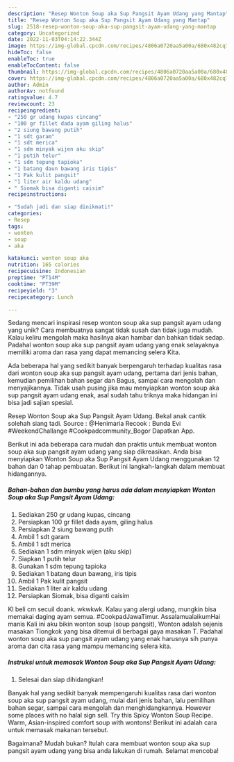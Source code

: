 ```yaml
---
description: "Resep Wonton Soup aka Sup Pangsit Ayam Udang yang Mantap"
title: "Resep Wonton Soup aka Sup Pangsit Ayam Udang yang Mantap"
slug: 2518-resep-wonton-soup-aka-sup-pangsit-ayam-udang-yang-mantap
category: Uncategorized
date: 2022-11-03T04:14:22.344Z
image: https://img-global.cpcdn.com/recipes/4806a0720aa5a00a/680x482cq70/wonton-soup-aka-sup-pangsit-ayam-udang-foto-resep-utama.jpg
hideToc: false
enableToc: true
enableTocContent: false
thumbnail: https://img-global.cpcdn.com/recipes/4806a0720aa5a00a/680x482cq70/wonton-soup-aka-sup-pangsit-ayam-udang-foto-resep-utama.jpg
cover: https://img-global.cpcdn.com/recipes/4806a0720aa5a00a/680x482cq70/wonton-soup-aka-sup-pangsit-ayam-udang-foto-resep-utama.jpg
author: Admin
authorAv: notfound
ratingvalue: 4.7
reviewcount: 23
recipeingredient:
- "250 gr udang kupas cincang"
- "100 gr fillet dada ayam giling halus"
- "2 siung bawang putih"
- "1 sdt garam"
- "1 sdt merica"
- "1 sdm minyak wijen aku skip"
- "1 putih telur"
- "1 sdm tepung tapioka"
- "1 batang daun bawang iris tipis"
- "1 Pak kulit pangsit"
- "1 liter air kaldu udang"
- " Siomak bisa diganti caisim"
recipeinstructions:

- "Sudah jadi dan siap dinikmati!"
categories:
- Resep
tags:
- wonton
- soup
- aka

katakunci: wonton soup aka 
nutrition: 165 calories
recipecuisine: Indonesian
preptime: "PT14M"
cooktime: "PT39M"
recipeyield: "3"
recipecategory: Lunch

---
```





Sedang mencari inspirasi resep wonton soup aka sup pangsit ayam udang yang unik? Cara membuatnya sangat tidak susah dan tidak juga mudah. Kalau keliru mengolah maka hasilnya akan hambar dan bahkan tidak sedap. Padahal wonton soup aka sup pangsit ayam udang yang enak selayaknya memiliki aroma dan rasa yang dapat memancing selera Kita.





Ada beberapa hal yang sedikit banyak berpengaruh terhadap kualitas rasa dari wonton soup aka sup pangsit ayam udang, pertama dari jenis bahan, kemudian pemilihan bahan segar dan Bagus, sampai cara mengolah dan menyajikannya. Tidak usah pusing jika mau menyiapkan wonton soup aka sup pangsit ayam udang enak,      asal sudah tahu triknya maka hidangan ini bisa jadi sajian spesial.














Resep Wonton Soup aka Sup Pangsit Ayam Udang. Bekal anak cantik solehah siang tadi. Source : @Henimaria Recook : Bunda Evi #WeekendChallange #Cookpadcommunity_Bogor Dapatkan App.






Berikut ini ada beberapa cara mudah dan praktis untuk membuat wonton soup aka sup pangsit ayam udang yang siap dikreasikan. Anda bisa menyiapkan Wonton Soup aka Sup Pangsit Ayam Udang menggunakan 12 bahan dan 0 tahap pembuatan. Berikut ini langkah-langkah dalam membuat hidangannya.

<!--inarticleads1-->

##### Bahan-bahan dan bumbu yang harus ada dalam menyiapkan Wonton Soup aka Sup Pangsit Ayam Udang:

1. Sediakan 250 gr udang kupas, cincang
1. Persiapkan 100 gr fillet dada ayam, giling halus
1. Persiapkan 2 siung bawang putih
1. Ambil 1 sdt garam
1. Ambil 1 sdt merica
1. Sediakan 1 sdm minyak wijen (aku skip)
1. Siapkan 1 putih telur
1. Gunakan 1 sdm tepung tapioka
1. Sediakan 1 batang daun bawang, iris tipis
1. Ambil 1 Pak kulit pangsit
1. Sediakan 1 liter air kaldu udang
1. Persiapkan  Siomak, bisa diganti caisim


Kl beli cm secuil doank. wkwkwk. Kalau yang alergi udang, mungkin bisa memakai daging ayam semua. #CookpadJawaTimur. AssalamualaikumHai manis ️Kali ini aku bikin wonton soup (soup pangsit), Wonton adalah sejenis masakan Tiongkok yang bisa ditemui di berbagai gaya masakan T. Padahal wonton soup aka sup pangsit ayam udang yang enak harusnya sih punya aroma dan cita rasa yang mampu memancing selera kita. 

<!--inarticleads2-->

##### Instruksi untuk memasak Wonton Soup aka Sup Pangsit Ayam Udang:


1. Selesai dan siap dihidangkan!

Banyak hal yang sedikit banyak mempengaruhi kualitas rasa dari wonton soup aka sup pangsit ayam udang, mulai dari jenis bahan, lalu pemilihan bahan segar, sampai cara mengolah dan menghidangkannya. However some places with no halal sign sell. Try this Spicy Wonton Soup Recipe. Warm, Asian-inspired comfort soup with wontons! Berikut ini adalah cara untuk memasak makanan tersebut. 

Bagaimana? Mudah bukan? Itulah cara membuat wonton soup aka sup pangsit ayam udang yang bisa anda lakukan di rumah. Selamat mencoba!
